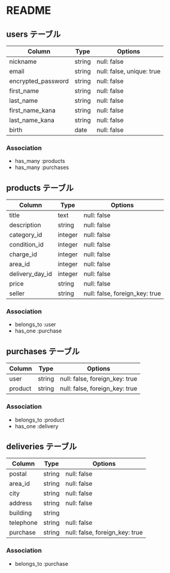 # README

## users テーブル

| Column             | Type   | Options                   |
| ------------------ | ------ | ------------------------- |
| nickname           | string | null: false               |
| email              | string | null: false, unique: true |
| encrypted_password | string | null: false               |
| first_name         | string | null: false               |
| last_name          | string | null: false               |
| first_name_kana    | string | null: false               |
| last_name_kana     | string | null: false               |
| birth              | date   | null: false               |

### Association

- has_many :products
- has_many :purchases

## products テーブル

| Column             | Type    | Options                        |
| ------------------ | ------- | -------------------------------|
| title              | text    | null: false                    |
| description        | string  | null: false                    |
| category_id        | integer | null: false                    |
| condition_id       | integer | null: false                    |
| charge_id          | integer | null: false                    |
| area_id            | integer | null: false                    |
| delivery_day_id    | integer | null: false                    |
| price              | string  | null: false                    |
| seller             | string  | null: false, foreign_key: true |

### Association

- belongs_to :user
- has_one :purchase


## purchases テーブル

| Column          | Type   | Options                        |
| --------------- | ------ | ------------------------------ |
| user            | string | null: false, foreign_key: true |
| product         | string | null: false, foreign_key: true |



### Association

- belongs_to :product
- has_one :delivery

## deliveries テーブル

| Column             | Type   | Options                        |
| ------------------ | ------ | ------------------------------ |
| postal             | string | null: false                    |
| area_id            | string | null: false                    |
| city               | string | null: false                    |
| address            | string | null: false                    |
| building           | string |                                |
| telephone          | string | null: false                    |
| purchase           | string | null: false, foreign_key: true |
### Association

- belongs_to :purchase
